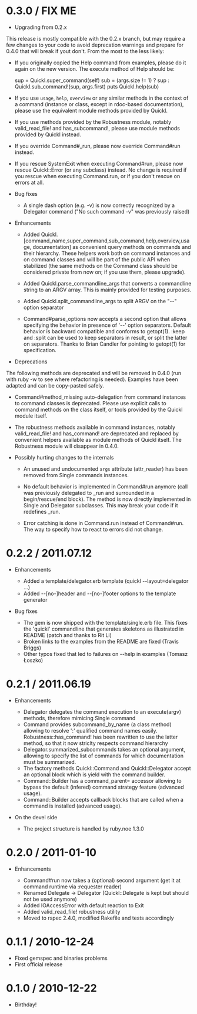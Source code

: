 # 0.3.0 / FIX ME

* Upgrading from 0.2.x

This release is mostly compatible with the 0.2.x branch, but may require a few 
changes to your code to avoid deprecation warnings and prepare for 0.4.0 that 
will break if yout don't. From the most to the less likely:

  * If you originally copied the Help command from examples, please do it again
    on the new version. The execute method of Help should be:

      sup = Quickl.super_command(self)
      sub = (args.size != 1) ? sup : Quickl.sub_command!(sup, args.first)
      puts Quickl.help(sub)

  * If you use `usage`, `help`, `overview` or any similar methods in the context
    of a command (instance or class, except in rdoc-based documentation), please
    use the equivalent module methods provided by Quickl.

  * If you use methods provided by the Robustness module, notably valid_read_file!
    and has_subcommand!, please use module methods provided by Quickl instead.

  * If you override Command#_run, please now override Command#run instead.

  * If you rescue SystemExit when executing Command#run, please now rescue 
    Quickl::Error (or any subclass) instead. No change is required if you rescue
    when executing Command.run, or if you don't rescue on errors at all.

* Bug fixes

  * A single dash option (e.g. -v) is now correctly recognized by a Delegator
    command ("No such command -v" was previously raised) 

* Enhancements

  * Added Quickl.[command_name,super_command,sub_command,help,overview,usage,
    documentation] as convenient query methods on commands and their hierarchy. 
    These helpers work both on command instances and on command classes and will 
    be part of the public API when stabilized (the same methods on the Command 
    class should be considered private from now on; if you use them, please 
    upgrade).

  * Added Quickl.parse_commandline_args that converts a commandline string to
    an ARGV array. This is mainly provided for testing purposes.

  * Added Quickl.split_commandline_args to split ARGV on the "--" option 
    separator

  * Command#parse_options now accepts a second option that allows specifying
    the behavior in presence of '--' option separators. Default behavior is
    backward compatible and conforms to getopt(1). :keep and :split can be used
    to keep separators in result, or split the latter on separators. Thanks to
    Brian Candler for pointing to getopt(1) for specification.

* Deprecations 

The following methods are deprecated and will be removed in 0.4.0 (run with 
ruby -w to see where refactoring is needed). Examples have been adapted and can 
be copy-pasted safely.

  * Command#method_missing auto-delegation from command instances to command 
    classes is deprecated. Please use explicit calls to command methods on the 
    class itself, or tools provided by the Quickl module itself.

  * The robustness methods available in command instances, notably valid_read_file! 
    and has_command! are deprecated and replaced by convenient helpers available 
    as module methods of Quickl itself. The Robustness module will disappear in
    0.4.0.

* Possibly hurting changes to the internals

  * An unused and undocumented `args` attribute (attr_reader) has been removed 
    from Single commands instances.  

  * No default behavior is implemented in Command#run anymore (call was 
    previously delegated to _run and surrounded in a begin/rescue/end block). 
    The method is now directly implemented in Single and Delegator subclasses. 
    This may break your code if it redefines _run.
    
  * Error catching is done in Command.run instead of Command#run. The way to 
    specify how to react to errors did not change.  

# 0.2.2 / 2011.07.12

* Enhancements

  * Added a template/delegator.erb template (quickl --layout=delegator ...)
  * Added --[no-]header and --[no-]footer options to the template generator

* Bug fixes

  * The gem is now shipped with the template/single.erb file. This fixes the 
    'quickl' commandline that generates skeletons as illustrated in README 
    (patch and thanks to Rit Li)
  * Broken links to the examples from the README are fixed (Travis Briggs)
  * Other typos fixed that led to failures on --help in examples (Tomasz Łoszko)

# 0.2.1 / 2011.06.19

* Enhancements

  * Delegator delegates the command execution to an execute(argv) methods,
    therefore mimicing Single command
  * Command provides subcommand_by_name (a class method) allowing to resolve 
    ':' qualified command names easily. Robustness::has_command! has been
    rewritten to use the latter method, so that it now striclty respects command
    hierarchy  
  * Delegator.summarized_subcommands takes an optional argument, allowing
    to specify the list of commands for which documentation must be summarized. 
  * The factory methods Quickl::Command and Quickl::Delegator accept an optional 
    block which is yield with the command builder.
  * Command::Builder has a command_parent= accessor allowing to bypass the default 
    (infered) command strategy feature (advanced usage).
  * Command::Builder accepts callback blocks that are called when a command is 
    installed (advanced usage).

* On the devel side

  * The project structure is handled by ruby.noe 1.3.0

# 0.2.0 / 2011-01-10

* Enhancements

  * Command#run now takes a (optional) second argument (get it at command runtime via :requester reader)
  * Renamed Delegate -> Delegator (Quickl::Delegate is kept but should not be used anymore)
  * Added IOAccessError with default reaction to Exit
  * Added valid_read_file! robustness utility
  * Moved to rspec 2.4.0, modified Rakefile and tests accordingly  

# 0.1.1 / 2010-12-24

* Fixed gemspec and binaries problems
* First official release

# 0.1.0 / 2010-12-22

* Birthday!

